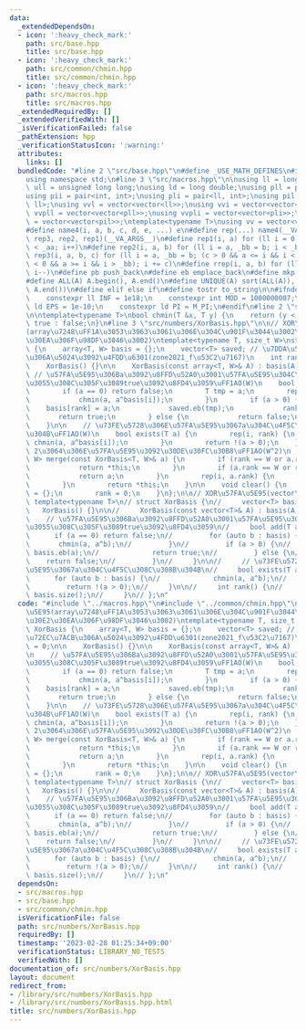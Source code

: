 ```yaml
---
data:
  _extendedDependsOn:
  - icon: ':heavy_check_mark:'
    path: src/base.hpp
    title: src/base.hpp
  - icon: ':heavy_check_mark:'
    path: src/common/chmin.hpp
    title: src/common/chmin.hpp
  - icon: ':heavy_check_mark:'
    path: src/macros.hpp
    title: src/macros.hpp
  _extendedRequiredBy: []
  _extendedVerifiedWith: []
  _isVerificationFailed: false
  _pathExtension: hpp
  _verificationStatusIcon: ':warning:'
  attributes:
    links: []
  bundledCode: "#line 2 \"src/base.hpp\"\n#define _USE_MATH_DEFINES\n#include <bits/stdc++.h>\n\
    using namespace std;\n#line 3 \"src/macros.hpp\"\n\nusing ll = long long;\nusing\
    \ ull = unsigned long long;\nusing ld = long double;\nusing pll = pair<ll, ll>;\n\
    using pii = pair<int, int>;\nusing pli = pair<ll, int>;\nusing pil = pair<int,\
    \ ll>;\nusing vvl = vector<vector<ll>>;\nusing vvi = vector<vector<int>>;\nusing\
    \ vvpll = vector<vector<pll>>;\nusing vvpli = vector<vector<pli>>;\nusing vvpil\
    \ = vector<vector<pil>>;\ntemplate<typename T>\nusing vv = vector<vector<T>>;\n\
    #define name4(i, a, b, c, d, e, ...) e\n#define rep(...) name4(__VA_ARGS__, rep4,\
    \ rep3, rep2, rep1)(__VA_ARGS__)\n#define rep1(i, a) for (ll i = 0, _aa = a; i\
    \ < _aa; i++)\n#define rep2(i, a, b) for (ll i = a, _bb = b; i < _bb; i++)\n#define\
    \ rep3(i, a, b, c) for (ll i = a, _bb = b; (c > 0 && a <= i && i < _bb) or (c\
    \ < 0 && a >= i && i > _bb); i += c)\n#define rrep(i, a, b) for (ll i=(a); i>(b);\
    \ i--)\n#define pb push_back\n#define eb emplace_back\n#define mkp make_pair\n\
    #define ALL(A) A.begin(), A.end()\n#define UNIQUE(A) sort(ALL(A)), A.erase(unique(ALL(A)),\
    \ A.end())\n#define elif else if\n#define tostr to_string\n\n#ifndef CONSTANTS\n\
    \    constexpr ll INF = 1e18;\n    constexpr int MOD = 1000000007;\n    constexpr\
    \ ld EPS = 1e-10;\n    constexpr ld PI = M_PI;\n#endif\n#line 2 \"src/common/chmin.hpp\"\
    \n\ntemplate<typename T>\nbool chmin(T &x, T y) {\n    return (y < x) ? x = y,\
    \ true : false;\n}\n#line 3 \"src/numbers/XorBasis.hpp\"\n\n// XOR\u57FA\u5E95\
    (array\u7248\uFF1A\u3053\u3063\u3061\u306E\u304C\u901F\u3044\u3002\u30E1\u30E2\
    \u30EA\u306F\u98DF\u3046\u3002)\ntemplate<typename T, size_t W>\nstruct XorBasis\
    \ {\n    array<T, W> basis = {};\n    vector<T> saved; // \u7DDA\u5F62\u72EC\u7ACB\
    \u306A\u5024\u3092\u4FDD\u6301(zone2021_f\u53C2\u7167)\n    int rank = 0;\n\n\
    \    XorBasis() {}\n\n    XorBasis(const array<T, W>& A) : basis(A) {}\n\n   \
    \ // \u57FA\u5E95\u306Ba\u3092\u8FFD\u52A0\u3001\u57FA\u5E95\u304C\u66F4\u65B0\
    \u3055\u308C\u305F\u3089true\u3092\u8FD4\u3059\uFF1AO(W)\n    bool add(T a) {\n\
    \        if (a == 0) return false;\n        T tmp = a;\n        rep(i, rank) {\n\
    \            chmin(a, a^basis[i]);\n        }\n        if (a > 0) {\n        \
    \    basis[rank] = a;\n            saved.eb(tmp);\n            rank++;\n     \
    \       return true;\n        } else {\n            return false;\n        }\n\
    \    }\n\n    // \u73FE\u5728\u306E\u57FA\u5E95\u3067a\u304C\u4F5C\u308C\u308B\
    \u304B\uFF1AO(W)\n    bool exists(T a) {\n        rep(i, rank) {\n           \
    \ chmin(a, a^basis[i]);\n        }\n        return !(a > 0);\n    }\n\n    //\
    \ 2\u3064\u306E\u57FA\u5E95\u3092\u30DE\u30FC\u30B8\uFF1AO(W^2)\n    XorBasis<T,\
    \ W> merge(const XorBasis<T, W>& a) {\n        if (rank == W or a.rank == 0) {\n\
    \            return *this;\n        }\n        if (a.rank == W or rank == 0) {\n\
    \            return a;\n        }\n        rep(i, a.rank) {\n            add(a.basis[i]);\n\
    \        }\n        return *this;\n    }\n\n    void clear() {\n        basis\
    \ = {};\n        rank = 0;\n    }\n};\n\n// XOR\u57FA\u5E95(vector\u7248)\n//\
    \ template<typename T>\n// struct XorBasis {\n//     vector<T> basis;\n\n//  \
    \   XorBasis() {}\n\n//     XorBasis(const vector<T>& A) : basis(A) {}\n\n// \
    \    // \u57FA\u5E95\u306Ba\u3092\u8FFD\u52A0\u3001\u57FA\u5E95\u304C\u66F4\u65B0\
    \u3055\u308C\u305F\u3089true\u3092\u8FD4\u3059\n//     bool add(T a) {\n//   \
    \      if (a == 0) return false;\n//         for (auto b : basis) {\n//      \
    \       chmin(a, a^b);\n//         }\n//         if (a > 0) {\n//            \
    \ basis.eb(a);\n//             return true;\n//         } else {\n//         \
    \    return false;\n//         }\n//     }\n\n//     // \u73FE\u5728\u306E\u57FA\
    \u5E95\u3067a\u304C\u4F5C\u308C\u308B\u304B\n//     bool exists(T a) {\n//   \
    \      for (auto b : basis) {\n//             chmin(a, a^b);\n//         }\n//\
    \         return !(a > 0);\n//     }\n\n//     int rank() {\n//         return\
    \ basis.size();\n//     }\n// };\n"
  code: "#include \"../macros.hpp\"\n#include \"../common/chmin.hpp\"\n\n// XOR\u57FA\
    \u5E95(array\u7248\uFF1A\u3053\u3063\u3061\u306E\u304C\u901F\u3044\u3002\u30E1\
    \u30E2\u30EA\u306F\u98DF\u3046\u3002)\ntemplate<typename T, size_t W>\nstruct\
    \ XorBasis {\n    array<T, W> basis = {};\n    vector<T> saved; // \u7DDA\u5F62\
    \u72EC\u7ACB\u306A\u5024\u3092\u4FDD\u6301(zone2021_f\u53C2\u7167)\n    int rank\
    \ = 0;\n\n    XorBasis() {}\n\n    XorBasis(const array<T, W>& A) : basis(A) {}\n\
    \n    // \u57FA\u5E95\u306Ba\u3092\u8FFD\u52A0\u3001\u57FA\u5E95\u304C\u66F4\u65B0\
    \u3055\u308C\u305F\u3089true\u3092\u8FD4\u3059\uFF1AO(W)\n    bool add(T a) {\n\
    \        if (a == 0) return false;\n        T tmp = a;\n        rep(i, rank) {\n\
    \            chmin(a, a^basis[i]);\n        }\n        if (a > 0) {\n        \
    \    basis[rank] = a;\n            saved.eb(tmp);\n            rank++;\n     \
    \       return true;\n        } else {\n            return false;\n        }\n\
    \    }\n\n    // \u73FE\u5728\u306E\u57FA\u5E95\u3067a\u304C\u4F5C\u308C\u308B\
    \u304B\uFF1AO(W)\n    bool exists(T a) {\n        rep(i, rank) {\n           \
    \ chmin(a, a^basis[i]);\n        }\n        return !(a > 0);\n    }\n\n    //\
    \ 2\u3064\u306E\u57FA\u5E95\u3092\u30DE\u30FC\u30B8\uFF1AO(W^2)\n    XorBasis<T,\
    \ W> merge(const XorBasis<T, W>& a) {\n        if (rank == W or a.rank == 0) {\n\
    \            return *this;\n        }\n        if (a.rank == W or rank == 0) {\n\
    \            return a;\n        }\n        rep(i, a.rank) {\n            add(a.basis[i]);\n\
    \        }\n        return *this;\n    }\n\n    void clear() {\n        basis\
    \ = {};\n        rank = 0;\n    }\n};\n\n// XOR\u57FA\u5E95(vector\u7248)\n//\
    \ template<typename T>\n// struct XorBasis {\n//     vector<T> basis;\n\n//  \
    \   XorBasis() {}\n\n//     XorBasis(const vector<T>& A) : basis(A) {}\n\n// \
    \    // \u57FA\u5E95\u306Ba\u3092\u8FFD\u52A0\u3001\u57FA\u5E95\u304C\u66F4\u65B0\
    \u3055\u308C\u305F\u3089true\u3092\u8FD4\u3059\n//     bool add(T a) {\n//   \
    \      if (a == 0) return false;\n//         for (auto b : basis) {\n//      \
    \       chmin(a, a^b);\n//         }\n//         if (a > 0) {\n//            \
    \ basis.eb(a);\n//             return true;\n//         } else {\n//         \
    \    return false;\n//         }\n//     }\n\n//     // \u73FE\u5728\u306E\u57FA\
    \u5E95\u3067a\u304C\u4F5C\u308C\u308B\u304B\n//     bool exists(T a) {\n//   \
    \      for (auto b : basis) {\n//             chmin(a, a^b);\n//         }\n//\
    \         return !(a > 0);\n//     }\n\n//     int rank() {\n//         return\
    \ basis.size();\n//     }\n// };\n"
  dependsOn:
  - src/macros.hpp
  - src/base.hpp
  - src/common/chmin.hpp
  isVerificationFile: false
  path: src/numbers/XorBasis.hpp
  requiredBy: []
  timestamp: '2023-02-28 01:25:34+09:00'
  verificationStatus: LIBRARY_NO_TESTS
  verifiedWith: []
documentation_of: src/numbers/XorBasis.hpp
layout: document
redirect_from:
- /library/src/numbers/XorBasis.hpp
- /library/src/numbers/XorBasis.hpp.html
title: src/numbers/XorBasis.hpp
---
```

